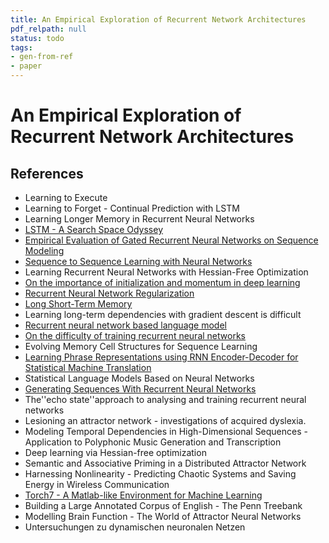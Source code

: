 ```yaml
---
title: An Empirical Exploration of Recurrent Network Architectures
pdf_relpath: null
status: todo
tags:
- gen-from-ref
- paper
---
```


# An Empirical Exploration of Recurrent Network Architectures

## References

- Learning to Execute
- Learning to Forget - Continual Prediction with LSTM
- Learning Longer Memory in Recurrent Neural Networks
- [LSTM - A Search Space Odyssey](./lstm-a-search-space-odyssey.md)
- [Empirical Evaluation of Gated Recurrent Neural Networks on Sequence Modeling](./empirical-evaluation-of-gated-recurrent-neural-networks-on-sequence-modeling.md)
- [Sequence to Sequence Learning with Neural Networks](./sequence-to-sequence-learning-with-neural-networks.md)
- Learning Recurrent Neural Networks with Hessian-Free Optimization
- [On the importance of initialization and momentum in deep learning](./on-the-importance-of-initialization-and-momentum-in-deep-learning.md)
- [Recurrent Neural Network Regularization](./recurrent-neural-network-regularization.md)
- [Long Short-Term Memory](./long-short-term-memory.md)
- Learning long-term dependencies with gradient descent is difficult
- [Recurrent neural network based language model](./recurrent-neural-network-based-language-model.md)
- [On the difficulty of training recurrent neural networks](./on-the-difficulty-of-training-recurrent-neural-networks.md)
- Evolving Memory Cell Structures for Sequence Learning
- [Learning Phrase Representations using RNN Encoder-Decoder for Statistical Machine Translation](./learning-phrase-representations-using-rnn-encoder-decoder-for-statistical-machine-translation.md)
- Statistical Language Models Based on Neural Networks
- [Generating Sequences With Recurrent Neural Networks](./generating-sequences-with-recurrent-neural-networks.md)
- The''echo state''approach to analysing and training recurrent neural networks
- Lesioning an attractor network - investigations of acquired dyslexia.
- Modeling Temporal Dependencies in High-Dimensional Sequences - Application to Polyphonic Music Generation and Transcription
- Deep learning via Hessian-free optimization
- Semantic and Associative Priming in a Distributed Attractor Network
- Harnessing Nonlinearity - Predicting Chaotic Systems and Saving Energy in Wireless Communication
- [Torch7 - A Matlab-like Environment for Machine Learning](./torch7-a-matlab-like-environment-for-machine-learning.md)
- Building a Large Annotated Corpus of English - The Penn Treebank
- Modelling Brain Function - The World of Attractor Neural Networks
- Untersuchungen zu dynamischen neuronalen Netzen
